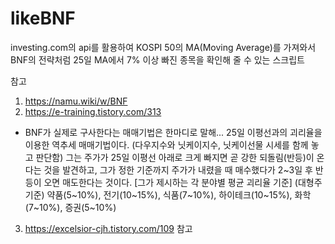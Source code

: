 # likeBNF
investing.com의 api를 활용하여 KOSPI 50의 MA(Moving Average)를 가져와서 BNF의 전략처럼 25일 MA에서 7% 이상 빠진 종목을 확인해 줄 수 있는 스크립트

참고
1. https://namu.wiki/w/BNF
2. https://e-training.tistory.com/313
  - BNF가 실제로 구사한다는 매매기법은 한마디로 말해...
    25일 이평선과의 괴리율을 이용한 역추세 매매기법이다. (다우지수와 닛케이지수, 닛케이선물 시세를 함께 놓고 판단함)
    그는 주가가 25일 이평선 아래로 크게 빠지면 곧 강한 되돌림(반등)이 온다는 것을 발견하고, 그가 정한 기준까지 주가가 내렸을 때 매수했다가 2~3일 후 반등이 오면 매도한다는 것이다.
  [그가 제시하는 각 분야별 평균 괴리율 기준] (대형주 기준)
  약품(5~10%), 전기(10~15%), 식품(7~10%), 하이테크(10~15%), 화학(7~10%), 증권(5~10%)

3. https://excelsior-cjh.tistory.com/109 참고
